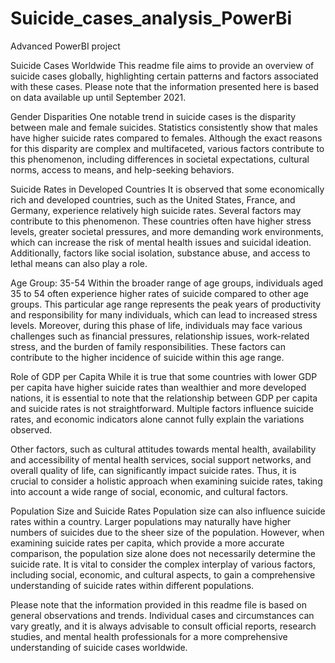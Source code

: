 # Suicide_cases_analysis_PowerBi
Advanced PowerBI project

Suicide Cases Worldwide
This readme file aims to provide an overview of suicide cases globally, highlighting certain patterns and factors associated with these cases. Please note that the information presented here is based on data available up until September 2021.

Gender Disparities
One notable trend in suicide cases is the disparity between male and female suicides. Statistics consistently show that males have higher suicide rates compared to females. Although the exact reasons for this disparity are complex and multifaceted, various factors contribute to this phenomenon, including differences in societal expectations, cultural norms, access to means, and help-seeking behaviors.

Suicide Rates in Developed Countries
It is observed that some economically rich and developed countries, such as the United States, France, and Germany, experience relatively high suicide rates. Several factors may contribute to this phenomenon. These countries often have higher stress levels, greater societal pressures, and more demanding work environments, which can increase the risk of mental health issues and suicidal ideation. Additionally, factors like social isolation, substance abuse, and access to lethal means can also play a role.

Age Group: 35-54
Within the broader range of age groups, individuals aged 35 to 54 often experience higher rates of suicide compared to other age groups. This particular age range represents the peak years of productivity and responsibility for many individuals, which can lead to increased stress levels. Moreover, during this phase of life, individuals may face various challenges such as financial pressures, relationship issues, work-related stress, and the burden of family responsibilities. These factors can contribute to the higher incidence of suicide within this age range.

Role of GDP per Capita
While it is true that some countries with lower GDP per capita have higher suicide rates than wealthier and more developed nations, it is essential to note that the relationship between GDP per capita and suicide rates is not straightforward. Multiple factors influence suicide rates, and economic indicators alone cannot fully explain the variations observed.

Other factors, such as cultural attitudes towards mental health, availability and accessibility of mental health services, social support networks, and overall quality of life, can significantly impact suicide rates. Thus, it is crucial to consider a holistic approach when examining suicide rates, taking into account a wide range of social, economic, and cultural factors.

Population Size and Suicide Rates
Population size can also influence suicide rates within a country. Larger populations may naturally have higher numbers of suicides due to the sheer size of the population. However, when examining suicide rates per capita, which provide a more accurate comparison, the population size alone does not necessarily determine the suicide rate. It is vital to consider the complex interplay of various factors, including social, economic, and cultural aspects, to gain a comprehensive understanding of suicide rates within different populations.

Please note that the information provided in this readme file is based on general observations and trends. Individual cases and circumstances can vary greatly, and it is always advisable to consult official reports, research studies, and mental health professionals for a more comprehensive understanding of suicide cases worldwide.
